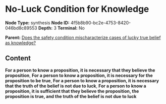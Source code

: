 # No-Luck Condition for Knowledge

**Node Type:** synthesis
**Node ID:** 4f5b8b90-bc2e-4753-8420-046bd8c89553
**Depth:** 3
**Terminal:** No

**Parent:** [Does the safety condition mischaracterize cases of lucky true belief as knowledge?](does-the-safety-condition-mischaracterize-cases-of-lucky-true-belief-as-knowledge.md)

## Content

**For a person to know a proposition, it is necessary that they believe the proposition**, **For a person to know a proposition, it is necessary for the proposition to be true**, **For a person to know a proposition, it is necessary that the truth of the belief is not due to luck**, **For a person to know a proposition, it is sufficient that they believe the proposition, the proposition is true, and the truth of the belief is not due to luck**
